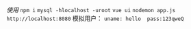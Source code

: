 *使用*
`npm i`
`mysql -hlocalhost -uroot`
`vue ui`
`nodemon app.js`
`http://localhost:8080`
模拟用户：
`uname: hello  pass:123qweQ`